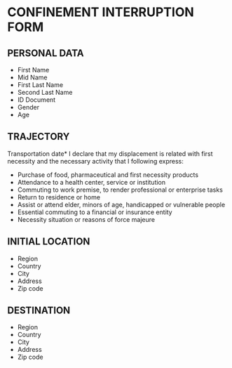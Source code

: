 # CONFINEMENT INTERRUPTION FORM
## PERSONAL DATA
* First Name
* Mid Name
* First Last Name
* Second Last Name
* ID Document
* Gender
* Age

## TRAJECTORY
Transportation date*
I declare that my displacement is related with first necessity and the necessary activity that I following express:
* Purchase of food, pharmaceutical and first necessity products 
* Attendance to a health center, service or institution 
* Commuting to work premise, to render professional or enterprise tasks 
* Return to residence or home 
* Assist or attend elder, minors of age, handicapped or vulnerable people 
* Essential commuting to a financial or insurance entity 
* Necessity situation or reasons of force majeure 

## INITIAL LOCATION
* Region
* Country
* City
* Address  
* Zip code

## DESTINATION
* Region
* Country
* City
* Address  
* Zip code
